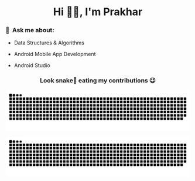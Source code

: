 <h1 align="center">Hi 👋🏻, I'm Prakhar</h1>

<h3>💬&nbsp Ask me about:</h3>

-  Data Structures & Algorithms

-  Android Mobile App Development

-  Android Studio

<h3 align="center">Look snake🐍 eating my contributions 😉</h3>

<!-- Snake Eating Contributions:-->

<!-- For GitHub Light Mode -->
![github contribution grid snake animation](https://github.com/Prakhar1701/Prakhar1701/blob/output/github-contribution-grid-snake.svg#gh-light-mode-only)

<!-- For GitHub Dark Mode -->
![github contribution grid snake animation](https://github.com/Prakhar1701/Prakhar1701/blob/output/github-contribution-grid-snake-dark.svg#gh-dark-mode-only)




